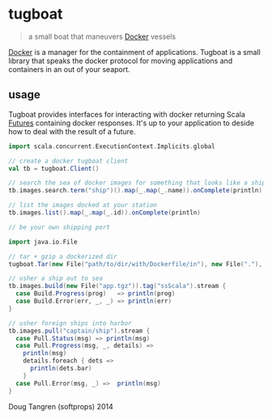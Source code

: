 # tugboat

> a small boat that maneuvers [Docker](http://www.docker.com/) vessels

[Docker](http://www.docker.com/) is a manager for the containment of applications. Tugboat is a small library
that speaks the docker protocol for moving applications and containers in an out of your seaport.

## usage

Tugboat provides interfaces for interacting with docker returning Scala [Futures](http://www.scala-lang.org/api/current/index.html#scala.concurrent.Future)
containing docker responses.
It's up to your application to deside how to deal with the result of a future.

```scala
import scala.concurrent.ExecutionContext.Implicits.global

// create a docker tugboat client
val tb = tugboat.Client()

// search the sea of docker images for something that looks like a ship
tb.images.search.term("ship")().map(_.map(_.name)).onComplete(println)

// list the images docked at your station
tb.images.list().map(_.map(_.id)).onComplete(println)

// be your own shipping port

import java.io.File

// tar + gzip a dockerized dir
tugboat.Tar(new File("path/to/dir/with/Dockerfile/in"), new File("."), "app", zip = true)

// usher a ship out to sea
tb.images.build(new File("app.tgz")).tag("ssScala").stream {
  case Build.Progress(prog)   => println(prog)
  case Build.Error(err, _, _) => println(err)
}

// usher foreign ships into harbor
tb.images.pull("captain/ship").stream {
  case Pull.Status(msg) => println(msg)
  case Pull.Progress(msg, _, details) =>
    println(msg)
    details.foreach { dets =>
      println(dets.bar)
    }
  case Pull.Error(msg, _) =>  println(msg)
}
```

Doug Tangren (softprops) 2014
